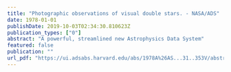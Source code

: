 ```yaml
---
title: "Photographic observations of visual double stars. - NASA/ADS"
date: 1978-01-01
publishDate: 2019-10-03T02:34:30.810623Z
publication_types: ["0"]
abstract: "A powerful, streamlined new Astrophysics Data System"
featured: false
publication: ""
url_pdf: "https://ui.adsabs.harvard.edu/abs/1978A%26AS...31..353V/abstract"
---
```


